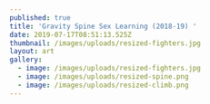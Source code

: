 ```yaml
---
published: true
title: 'Gravity Spine Sex Learning (2018-19) '
date: 2019-07-17T08:51:13.525Z
thumbnail: /images/uploads/resized-fighters.jpg
layout: art
gallery:
  - image: /images/uploads/resized-fighters.jpg
  - image: /images/uploads/resized-spine.png
  - image: /images/uploads/resized-climb.png
---
```





